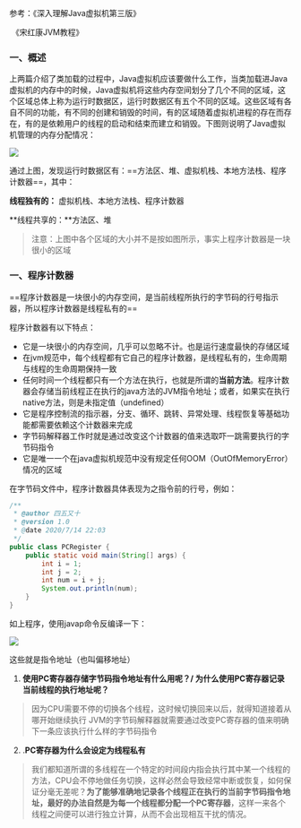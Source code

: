 参考：《深入理解Java虚拟机第三版》

​			《宋红康JVM教程》

### 一、概述

上两篇介绍了类加载的过程中，Java虚拟机应该要做什么工作，当类加载进Java虚拟机的内存中的时候，Java虚拟机将这些内存空间划分了几个不同的区域，这个区域总体上称为运行时数据区，运行时数据区有五个不同的区域。这些区域有各自不同的功能，有不同的创建和销毁的时间，有的区域随着虚拟机进程的存在而存在，有的是依赖用户的线程的启动和结束而建立和销毁。下图则说明了Java虚拟机管理的内存分配情况：

![](http://cdn.noteblogs.cn/7.PNG)

通过上图，发现运行时数据区有：==方法区、堆、虚拟机栈、本地方法栈、程序计数器==，其中：

**线程独有的：** 虚拟机栈、本地方法栈、程序计数器

**线程共享的：**方法区、堆

>  注意：上图中各个区域的大小并不是按如图所示，事实上程序计数器是一块很小的区域

### 一、程序计数器

==程序计数器是一块很小的内存空间，是当前线程所执行的字节码的行号指示器，所以程序计数器是线程私有的==

程序计数器有以下特点：

- 它是一块很小的内存空间，几乎可以忽略不计。也是运行速度最快的存储区域
- 在jvm规范中，每个线程都有它自己的程序计数器，是线程私有的，生命周期与线程的生命周期保持一致
- 任何时间一个线程都只有一个方法在执行，也就是所谓的**当前方法**。程序计数器会存储当前线程正在执行的java方法的JVM指令地址；或者，如果实在执行native方法，则是未指定值（undefined）
- 它是程序控制流的指示器，分支、循环、跳转、异常处理、线程恢复等基础功能都需要依赖这个计数器来完成
- 字节码解释器工作时就是通过改变这个计数器的值来选取吓一跳需要执行的字节码指令
- 它是唯一一个在java虚拟机规范中没有规定任何OOM（OutOfMemoryError）情况的区域

在字节码文件中，程序计数器具体表现为之指令前的行号，例如：

```java
/**
 * @author 四五又十
 * @version 1.0
 * @date 2020/7/14 22:03
 */
public class PCRegister {
    public static void main(String[] args) {
        int i = 1;
        int j = 2;
        int num = i + j;
        System.out.println(num);
    }
}
```

如上程序，使用javap命令反编译一下：

![](http://cdn.noteblogs.cn/8.png)

这些就是指令地址（也叫偏移地址）

1. **使用PC寄存器存储字节码指令地址有什么用呢？/ 为什么使用PC寄存器记录当前线程的执行地址呢？** 

> 因为CPU需要不停的切换各个线程，这时候切换回来以后，就得知道接着从哪开始继续执行
>  JVM的字节码解释器就需要通过改变PC寄存器的值来明确下一条应该执行什么样的字节码指令

2. .**PC寄存器为什么会设定为线程私有**

> 我们都知道所谓的多线程在一个特定的时间段内指会执行其中某一个线程的方法，CPU会不停地做任务切换，这样必然会导致经常中断或恢复，如何保证分毫无差呢？**为了能够准确地记录各个线程正在执行的当前字节码指令地址，最好的办法自然是为每一个线程都分配一个PC寄存器**，这样一来各个线程之间便可以进行独立计算，从而不会出现相互干扰的情况。

